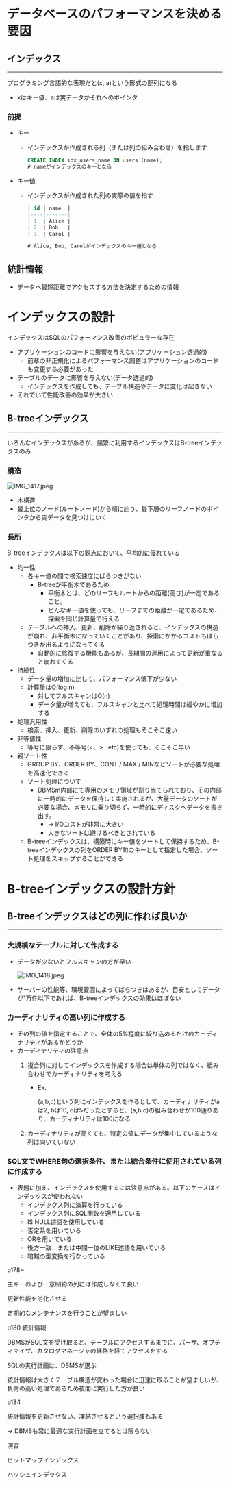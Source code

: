 # データベースのパフォーマンスを決める要因

## インデックス

---

プログラミング言語的な表現だと(x, a)という形式の配列になる

- xはキー値、aは実データかそれへのポインタ

### 前提

- キー
    - インデックスが作成される列（または列の組み合わせ）を指します
        
        ```sql
        CREATE INDEX idx_users_name ON users (name);
        # nameがインデックスのキーとなる
        ```
        
- キー値
    - インデックスが作成された列の実際の値を指す
        
        ```sql
        | id | name  |
        |----|-------|
        | 1  | Alice |
        | 2  | Bob   |
        | 3  | Carol |
        
        # Alice, Bob, Carolがインデックスのキー値となる
        ```
        

## 統計情報

- データへ最短距離でアクセスする方法を決定するための情報

# インデックスの設計

インデックスはSQLのパフォーマンス改善のポピュラーな存在

- アプリケーションのコードに影響を与えない(アプリケーション透過的)
    - 前章の非正規化によるパフォーマンス調整はアプリケーションのコードも変更する必要があった
- テーブルのデータに影響を与えない(データ透過的)
    - インデックスを作成しても、テーブル構造やデータに変化は起きない
- それでいて性能改善の効果が大きい

## B-treeインデックス

---

いろんなインデックスがあるが、頻繁に利用するインデックスはB-treeインデックスのみ

### 構造

![IMG_1417.jpeg](https://prod-files-secure.s3.us-west-2.amazonaws.com/42b16988-a5a8-437d-af8b-c8412ee1342b/4fc7fe16-d04e-49da-8a3a-3111fb1116f9/8d122ba4-d35e-48c3-b666-ab0a059bf4b7.png)

- 木構造
- 最上位のノード(ルートノード)から順に辿り、最下層のリーフノードのポインタから実データを見つけにいく

### 長所

B-treeインデックスは以下の観点において、平均的に優れている

- 均一性
    - 各キー値の間で検索速度にばらつきがない
        - B-treeが平衡木であるため
            - 平衡木とは、どのリーフもルートからの距離(高さ)が一定であること。
            - どんなキー値を使っても、リーフまでの距離が一定であるため、探索を同じ計算量で行える
    - テーブルへの挿入、更新、削除が繰り返されると、インデックスの構造が崩れ、非平衡木になっていくことがあり、探索にかかるコストもばらつきが出るようになってくる
        - 自動的に修復する機能もあるが、長期間の運用によって更新が重なると崩れてくる
- 持続性
    - データ量の増加に比して、パフォーマンス低下が少ない
    - 計算量はO(log n)
        - 対してフルスキャンはO(n)
        - データ量が増えても、フルスキャンと比べて処理時間は緩やかに増加する
- 処理汎用性
    - 検索、挿入、更新、削除のいずれの処理もそこそこ速い
- 非等値性
    - 等号に限らず、不等号(<、> ..etc)を使っても、そこそこ早い
- 親ソート性
    - GROUP BY、ORDER BY、CONT / MAX / MINなどソートが必要な処理を高速化できる
    - ソート処理について
        - DBMSm内部にて専用のメモリ領域が割り当てられており、その内部に一時的にデータを保持して実施されるが、大量データのソートが必要な場合、メモリに乗り切らず、一時的にディスクへデータを書き出す。
            - → I/Oコストが非常に大きい
            - 大きなソートは避けるべきとされている
    - B-treeインデックスは、構築時にキー値をソートして保持するため、B-treeインデックスの列をORDER BY句のキーとして指定した場合、ソート処理をスキップすることができる

# B-treeインデックスの設計方針

## B-treeインデックスはどの列に作れば良いか

---

### 大規模なテーブルに対して作成する

- データが少ないとフルスキャンの方が早い
    
    ![IMG_1418.jpeg](https://prod-files-secure.s3.us-west-2.amazonaws.com/42b16988-a5a8-437d-af8b-c8412ee1342b/f8fc41fe-fe8a-4088-a0a5-93e6eec18332/39df8b18-12ea-4829-a405-2d63d31b940c.png)
    
- サーバーの性能等、環境要因によってばらつきはあるが、目安としてデータが1万件以下であれば、B-treeインデックスの効果はほぼない

### カーディナリティの高い列に作成する

- その列の値を指定することで、全体の5%程度に絞り込めるだけのカーディナリティがあるかどうか
- カーディナリティの注意点
    1. 複合列に対してインデックスを作成する場合は単体の列ではなく、組み合わせでカーディナリティを考える
        - Ex.
            
            (a,b,c)という列にインデックスを作るとして、カーディナリティがaは2, bは10, cは5だったとすると、(a,b,c)の組み合わせが100通りあり、カーディナリティは100になる
            
    2. カーディナリティが高くても、特定の値にデータが集中しているような列は向いていない

### SQL文でWHERE句の選択条件、または結合条件に使用されている列に作成する

- 表題に加え、インデックスを使用するには注意点がある。以下のケースはインデックスが使われない
    - インデックス列に演算を行っている
    - インデックス列にSQL関数を適用している
    - IS NULL述語を使用している
    - 否定系を用いている
    - ORを用いている
    - 後方一致、または中間一位のLIKE述語を用いている
    - 暗黙の型変換を行なっている

p178~

主キーおよび一意制約の列には作成しなくて良い

更新性能を劣化させる

定期的なメンテナンスを行うことが望ましい

p180 統計情報

DBMSがSQL文を受け取ると、テーブルにアクセスするまでに、パーサ、オプティマイザ、カタログマネージャの経路を経てアクセスをする

SQLの実行計画は、DBMSが選ぶ

統計情報は大きくテーブル構造が変わった場合に迅速に取ることが望ましいが、負荷の高い処理であるため夜間に実行した方が良い

p184

統計情報を更新させない、凍結させるという選択肢もある

→ DBMSも常に最適な実行計画を立てるとは限らない

演習

ビットマップインデックス

ハッシュインデックス